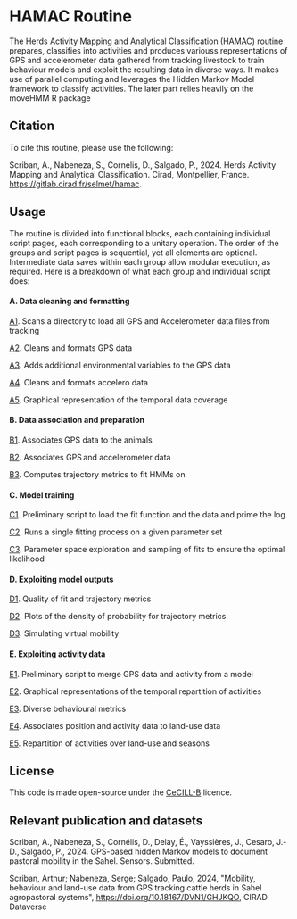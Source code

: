 # HAMAC Routine
The Herds Activity Mapping and Analytical Classification (HAMAC) routine prepares, classifies into activities and produces variouss representations of GPS and accelerometer data gathered from tracking livestock to train behaviour models and exploit the resulting data in diverse ways. It makes use of parallel computing and leverages the Hidden Markov Model framework to classify activities. The later part relies heavily on the moveHMM R package

## Citation
To cite this routine, please use the following:

Scriban, A., Nabeneza, S., Cornelis, D., Salgado, P., 2024. Herds Activity Mapping and Analytical Classification. Cirad, Montpellier, France. https://gitlab.cirad.fr/selmet/hamac.

## Usage
The routine is divided into functional blocks, each containing individual script pages, each corresponding to a unitary operation. The order of the groups and script pages is sequential, yet all elements are optional. Intermediate data saves within each group allow modular execution, as required. Here is a breakdown of what each group and individual script does:

#### A. Data cleaning and formatting
[A1](HAMAC-A1-GatherGPSnACT.R). Scans a directory to load all GPS and Accelerometer data files from tracking

[A2](HAMAC-A2-GPSCleanFormat.R). Cleans and formats GPS data

[A3](HAMAC-A3-GPSPrepData.R). Adds additional environmental variables to the GPS data

[A4](HAMAC-A4-ACTCleanFormat.R). Cleans and formats accelero data

[A5](HAMAC-A5-DataCoverage.R). Graphical representation of the temporal data coverage

#### B. Data association and preparation
[B1](HAMAC-B1-AnimalSegm.R). Associates GPS data to the animals

[B2](HAMAC-B2-AttribACT2GPS.R). Associates GPS and accelerometer data

[B3](HAMAC-B3-TrajMetrics.R). Computes trajectory metrics to fit HMMs on

#### C. Model training
[C1](HAMAC-C1-PrelimFits.R). Preliminary script to load the fit function and the data and prime the log

[C2](HAMAC-C2-SingleFit.R). Runs a single fitting process on a given parameter set

[C3](HAMAC-C3-FitSampling.R). Parameter space exploration and sampling of fits to ensure the optimal likelihood

#### D. Exploiting model outputs
[D1](HAMAC-D1-ModelOutputs.R). Quality of fit and trajectory metrics

[D2](HAMAC-D2-DensityPlots.R). Plots of the density of probability for trajectory metrics

[D3](HAMAC-D3-SimData.R). Simulating virtual mobility

#### E. Exploiting activity data
[E1](HAMAC-E1-MergeBehavData.R). Preliminary script to merge GPS data and activity from a model

[E2](HAMAC-E2-BehavDataPlot.R). Graphical representations of the temporal repartition of activities

[E3](HAMAC-E3-BehavMetrics.R). Diverse behavioural metrics

[E4](HAMAC-E4-LandUsePrep.R). Associates position and activity data to land-use data

[E5](HAMAC-E5-LandUsePlot.R). Repartition of activities over land-use and seasons

## License
This code is made open-source under the [CeCILL-B](https://cecill.info/licences.en.html) licence.

## Relevant publication and datasets
Scriban, A., Nabeneza, S., Cornélis, D., Delay, É., Vayssières, J., Cesaro, J.-D., Salgado, P., 2024. GPS-based hidden Markov models to document pastoral mobility in the Sahel. Sensors. Submitted.

Scriban, Arthur; Nabeneza, Serge; Salgado, Paulo, 2024, "Mobility, behaviour and land-use data from GPS tracking cattle herds in Sahel agropastoral systems", https://doi.org/10.18167/DVN1/GHJKQO, CIRAD Dataverse
